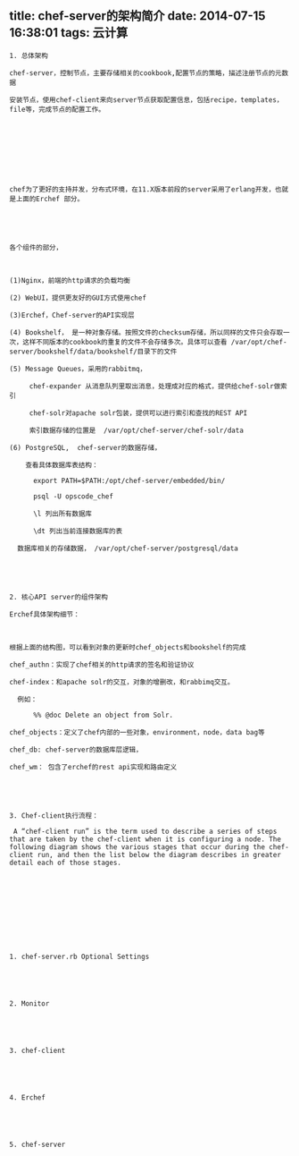 title: chef-server的架构简介
date: 2014-07-15 16:38:01
tags: 云计算
---


	1. 总体架构

	chef-server，控制节点，主要存储相关的cookbook,配置节点的策略，描述注册节点的元数据

	安装节点，使用chef-client来向server节点获取配置信息，包括recipe，templates，file等，完成节点的配置工作。

	

	

	

	

	chef为了更好的支持并发，分布式环境，在11.X版本前段的server采用了erlang开发，也就是上面的Erchef 部分。

	

	

	各个组件的部分，

	

	(1)Nginx，前端的http请求的负载均衡

	(2) WebUI，提供更友好的GUI方式使用chef

	(3)Erchef，Chef-server的API实现层

	(4) Bookshelf， 是一种对象存储。按照文件的checksum存储，所以同样的文件只会存取一次，这样不同版本的cookbook的重复的文件不会存储多次。具体可以查看 /var/opt/chef-server/bookshelf/data/bookshelf/目录下的文件

	(5) Message Queues，采用的rabbitmq，

	     chef-expander 从消息队列里取出消息，处理成对应的格式，提供给chef-solr做索引

	     chef-solr对apache solr包装，提供可以进行索引和查找的REST API

	     索引数据存储的位置是  /var/opt/chef-server/chef-solr/data 

	(6) PostgreSQL,  chef-server的数据存储，

	    查看具体数据库表结构：

	      export PATH=$PATH:/opt/chef-server/embedded/bin/

	      psql -U opscode_chef

	      \l 列出所有数据库

	      \dt 列出当前连接数据库的表

	  数据库相关的存储数据， /var/opt/chef-server/postgresql/data

	

	

	2. 核心API server的组件架构

	Erchef具体架构细节：

	

	根据上面的结构图，可以看到对象的更新时chef_objects和bookshelf的完成

	chef_authn：实现了chef相关的http请求的签名和验证协议

	chef-index：和apache solr的交互，对象的增删改，和rabbimq交互。 

	  例如：

	      %% @doc Delete an object from Solr.

	chef_objects：定义了chef内部的一些对象，environment，node，data bag等

	chef_db: chef-server的数据库层逻辑，

	chef_wm： 包含了erchef的rest api实现和路由定义

	

	

	3. Chef-client执行流程：

	 A “chef-client run” is the term used to describe a series of steps that are taken by the chef-client when it is configuring a node. The following diagram shows the various stages that occur during the chef-client run, and then the list below the diagram describes in greater detail each of those stages. 

	

	

	

	

	

	1. chef-server.rb Optional Settings

	  

	

	2. Monitor

	  

	

	3. chef-client 

	 

	

	4. Erchef

	 

	

	5. chef-server

	  

	
